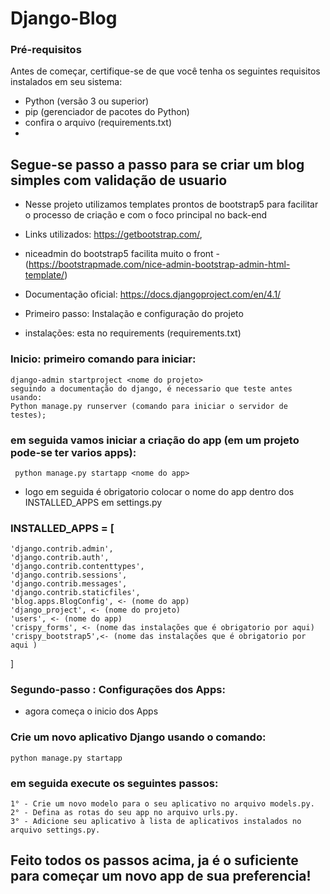 # Django-Blog

### Pré-requisitos
Antes de começar, certifique-se de que você tenha os seguintes requisitos instalados em seu sistema:
- Python (versão 3 ou superior)
- pip (gerenciador de pacotes do Python)
- confira o arquivo (requirements.txt)
- 
## Segue-se passo a passo para se criar um blog simples com validação de usuario
- Nesse projeto utilizamos templates prontos de bootstrap5 para facilitar o processo de criação e com o foco principal no back-end
- Links utilizados: https://getbootstrap.com/,
- niceadmin do bootstrap5 facilita muito o front -(https://bootstrapmade.com/nice-admin-bootstrap-admin-html-template/)
- Documentação oficial: https://docs.djangoproject.com/en/4.1/ 	

- Primeiro passo: Instalação e configuração do projeto
- instalações: esta no requirements (requirements.txt)

### Inicio: primeiro comando para iniciar:
	django-admin startproject <nome do projeto>
	seguindo a documentação do django, é necessario que teste antes usando:
	Python manage.py runserver (comando para iniciar o servidor de testes);
###  em seguida vamos iniciar a criação do app (em um projeto pode-se ter varios apps):
	 python manage.py startapp <nome do app>
- logo em seguida é obrigatorio colocar o nome do app dentro dos INSTALLED_APPS em settings.py
### INSTALLED_APPS = [
	'django.contrib.admin',
	'django.contrib.auth',
	'django.contrib.contenttypes',
	'django.contrib.sessions',
	'django.contrib.messages',
	'django.contrib.staticfiles',
	'blog.apps.BlogConfig', <- (nome do app)
	'django_project', <- (nome do projeto)
	'users', <- (nome do app)
	'crispy_forms', <- (nome das instalações que é obrigatorio por aqui)
	'crispy_bootstrap5',<- (nome das instalações que é obrigatorio por aqui )
]
### Segundo-passo : Configurações dos Apps:
- agora começa o inicio dos Apps
### Crie um novo aplicativo Django usando o comando:
	python manage.py startapp
### em seguida execute os seguintes passos:
	1° - Crie um novo modelo para o seu aplicativo no arquivo models.py.
	2° - Defina as rotas do seu app no arquivo urls.py.
	3° - Adicione seu aplicativo à lista de aplicativos instalados no arquivo settings.py.
	
## Feito todos os passos acima, ja é o suficiente para começar um novo app de sua preferencia!	
	
